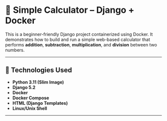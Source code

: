 # 🧮 Simple Calculator – Django + Docker

This is a beginner-friendly Django project containerized using Docker. It demonstrates how to build and run a simple web-based calculator that performs **addition**, **subtraction**, **multiplication**, and **division** between two numbers.

---

## 🚀 Technologies Used

- **Python 3.11 (Slim Image)**
- **Django 5.2**
- **Docker**
- **Docker Compose**
- **HTML (Django Templates)**
- **Linux/Unix Shell**

---
